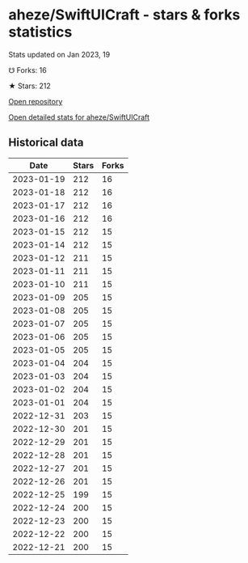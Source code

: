 # aheze/SwiftUICraft - stars & forks statistics

Stats updated on Jan 2023, 19

☋ Forks: 16

★ Stars: 212

[Open repository](https://github.com/aheze/SwiftUICraft)

[Open detailed stats for aheze/SwiftUICraft](https://reviewgithub.com/rep/aheze/SwiftUICraft)

## Historical data
| Date | Stars | Forks |
|------|-------|-------|
| 2023-01-19 | 212 | 16 | 
| 2023-01-18 | 212 | 16 | 
| 2023-01-17 | 212 | 16 | 
| 2023-01-16 | 212 | 16 | 
| 2023-01-15 | 212 | 15 | 
| 2023-01-14 | 212 | 15 | 
| 2023-01-12 | 211 | 15 | 
| 2023-01-11 | 211 | 15 | 
| 2023-01-10 | 211 | 15 | 
| 2023-01-09 | 205 | 15 | 
| 2023-01-08 | 205 | 15 | 
| 2023-01-07 | 205 | 15 | 
| 2023-01-06 | 205 | 15 | 
| 2023-01-05 | 205 | 15 | 
| 2023-01-04 | 204 | 15 | 
| 2023-01-03 | 204 | 15 | 
| 2023-01-02 | 204 | 15 | 
| 2023-01-01 | 204 | 15 | 
| 2022-12-31 | 203 | 15 | 
| 2022-12-30 | 201 | 15 | 
| 2022-12-29 | 201 | 15 | 
| 2022-12-28 | 201 | 15 | 
| 2022-12-27 | 201 | 15 | 
| 2022-12-26 | 201 | 15 | 
| 2022-12-25 | 199 | 15 | 
| 2022-12-24 | 200 | 15 | 
| 2022-12-23 | 200 | 15 | 
| 2022-12-22 | 200 | 15 | 
| 2022-12-21 | 200 | 15 | 

